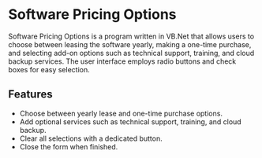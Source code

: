 # Software Pricing Options

Software Pricing Options is a program written in VB.Net  that allows users to choose between leasing the software yearly, making a one-time purchase, and selecting add-on options such as technical support, training, and cloud backup services. The user interface employs radio buttons and check boxes for easy selection.

## Features

- Choose between yearly lease and one-time purchase options.
- Add optional services such as technical support, training, and cloud backup.
- Clear all selections with a dedicated button.
- Close the form when finished.

